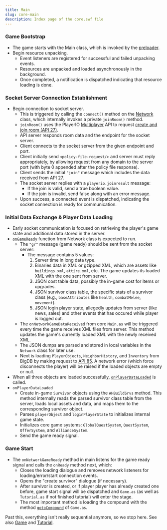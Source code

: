 ```yaml
---
title: Main
slug: core-main
description: Index page of the core.swf file
---
```


### Game Bootstrap

- The game starts with the Main class, which is invoked by the [preloader](/preloader-main).
- Begin resource unpacking.
  - Event listeners are registered for successful and failed unpacking events.
  - Resources are unpacked and loaded asynchronously in the background.
  - Once completed, a notification is dispatched indicating that resource loading is done.

### Socket Server Connection Establishment

- Begin connection to socket server.
  - This is triggered by calling the `connect()` method on the [Network](/thelaststand/app/network/network) class, which internally invokes a private `joinRoom()` method.
  - `joinRoom()` uses the PlayerIO [Multiplayer](/playerio/multiplayer) API to request [create and join room (API 27)](/api-server#api-27).
  - API server responds room data and the endpoint for the socket server.
  - Client connects to the socket server from the given endpoint and port.
  - Client initially send `<policy-file-request/>` and server must reply appropriately, by allowing request from any domain to the server port (with byte 0 appended after the policy file response).
  - Client sends the initial `"join"` message which includes the data received from API 27.
  - The socket server replies with a `playerio.joinresult` message:
    - If the join is valid, send a true boolean value.
    - If the join is invalid, send false along with an error message.
  - Upon success, a connected event is dispatched, indicating the socket connection is ready for communication.

### Initial Data Exchange & Player Data Loading

- Early socket communication is focused on retrieving the player's game state and additional data stored in the server.
- [`onGameReady`](/thelaststand/app/network/network#ongameready) function from Network class is expected to run.
  - The `"gr"` message (game ready) should be sent from the socket server:
    - The message contains 5 values:
      1. Server time in long data type.
      2. Binaries data in XML or gzipped XML, which are assets like `buildings.xml`, `attire.xml`, etc. The game updates its loaded XML with the one sent from server.
      3. JSON cost table data, possibly the in-game cost for items or upgrades.
      4. JSON survivor class table, the specific stats of a survivor class (e.g., `baseAttributes` like `health`, `combatMelee`, `movement`).
      5. JSON login player state, allegedly updates from server (like news, sales) and other events that has occured while player is logged out.
  - The `onNetworkGameDataReceived` from core `Main.as` will be triggered every time the game receives XML files from server. This method updates the game's currently loaded XML with the newly received XML.
  - The JSON dumps are parsed and stored in local variables in the `Network` class for later use.
  - Next is loading `PlayerObjects`, `NeighborHistory`, and `Inventory` from BigDB by making request to [API 85](/api-server#api-85). A network error (which force disconnects the player) will be raised if the loaded objects are empty or null.
- When all three objects are loaded successfully, [`onPlayerDataLoaded`](/thelaststand/app/network/network#onplayerdataloaded) is called.
- `onPlayerDataLoaded`
  - Create in-game `Survivor` objects using the `AHBuildSrvs` method. This method internally reads the parsed survivor class table from the server, loads local assets and data, and maps them to the corresponding survivor object.
  - Parses `playerObject` and `loginPlayerState` to initializes internal game state.
  - Initializes core game systems: `GlobalQuestSystem`, `QuestSystem`, `OfferSystem`, and `AllianceSystem`.
  - Send the game ready signal.

### Game Start

- The `onNetworkGameReady` method in main listens for the game ready signal and calls the `onReady` method next, which:
  - Closes the loading dialogue and removes network listeners for loading/error/start connection events.
  - Opens the "create survivor" dialogue (if necessary).
  - After survivor is created, or if player player has already created one before, game start signal will be dispatched and `Game.as` (as well as `Tutorial.as` if not finished tutorial) will enter the stage.
  - The most important method is loading the compound with the method [`gotoCompound`](/game#gotocompound) of `Game.as`.
 
Past this, everything isn't really sequential anymore, so we stop here. See also [Game](/game) and [Tutorial](/tutorial).
